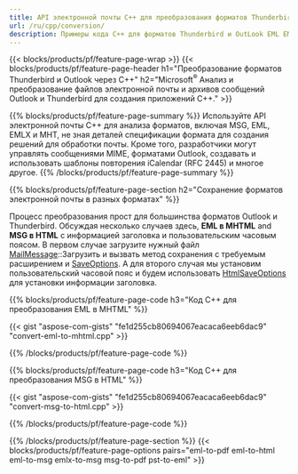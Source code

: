 ```yaml
---
title: API электронной почты C++ для преобразования форматов Thunderbird и OutLook
url: /ru/cpp/conversion/
description: Примеры кода C++ для форматов Thunderbird и OutLook EML EMLX MBOX ICS MSG HTML OFT OLM OST Преобразование PST и VCF через библиотеку электронной почты.
---
```


{{< blocks/products/pf/feature-page-wrap >}}
{{< blocks/products/pf/feature-page-header h1="Преобразование форматов Thunderbird и Outlook через C++" h2="Microsoft<sup>&reg;</sup> Анализ и преобразование файлов электронной почты и архивов сообщений Outlook и Thunderbird для создания приложений C++." >}}

{{% blocks/products/pf/feature-page-summary %}}
Используйте API электронной почты C++ для анализа форматов, включая MSG, EML, EMLX и MHT, не зная деталей спецификации формата для создания решений для обработки почты. Кроме того, разработчики могут управлять сообщениями MIME, форматами Outlook, создавать и использовать шаблоны повторения iCalendar (RFC 2445) и многое другое.
{{% /blocks/products/pf/feature-page-summary  %}}

{{% blocks/products/pf/feature-page-section  h2="Сохранение форматов электронной почты в разных форматах" %}}

Процесс преобразования прост для большинства форматов Outlook и Thunderbird. Обсуждая несколько случаев здесь, **EML в MHTML** and **MSG в HTML** с информацией заголовка и пользовательским часовым поясом. В первом случае загрузите нужный файл [MailMessage](https://apireference.aspose.com/email/cpp/class/aspose.email.mail_message)::Загрузить и вызвать метод сохранения с требуемым расширением и [SaveOptions](https://apireference.aspose.com/email/cpp/class/aspose.email.save_options). А для второго случая мы установим пользовательский часовой пояс и будем использовать [HtmlSaveOptions](https://apireference.aspose.com/email/cpp/class/aspose.email.html_save_options) для установки информации заголовка.


{{% blocks/products/pf/feature-page-code h3="Код C++ для преобразования EML в MHTML" %}}

{{< gist "aspose-com-gists" "fe1d255cb80694067eacaca6eeb6dac9" "convert-eml-to-mhtml.cpp" >}}

{{% /blocks/products/pf/feature-page-code %}}


{{% blocks/products/pf/feature-page-code h3="Код C++ для преобразования MSG в HTML" %}}

{{< gist "aspose-com-gists" "fe1d255cb80694067eacaca6eeb6dac9" "convert-msg-to-html.cpp" >}}

{{% /blocks/products/pf/feature-page-code  %}}


{{% /blocks/products/pf/feature-page-section %}}
{{< blocks/products/pf/feature-page-options pairs="eml-to-pdf eml-to-html eml-to-msg emlx-to-msg msg-to-pdf pst-to-eml" >}}
